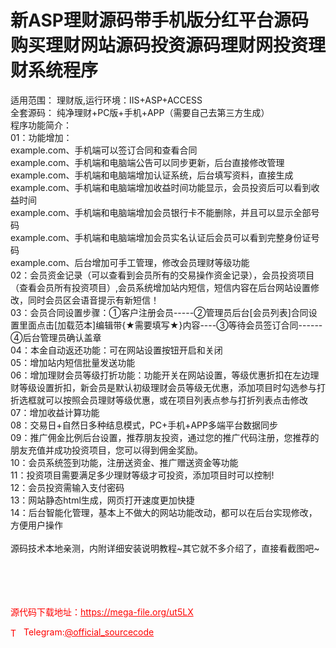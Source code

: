 # 新ASP理财源码带手机版分红平台源码购买理财网站源码投资源码理财网投资理财系统程序

适用范围： 理财版,运行环境：IIS+ASP+ACCESS<br>全套源码： 纯净理财+PC版+手机+APP（需要自己去第三方生成）<br>程序功能简介：<br>01：功能增加：<br>example.com、手机端可以签订合同和查看合同<br>example.com、手机端和电脑端公告可以同步更新，后台直接修改管理<br>example.com、手机端和电脑端增加认证系统，后台填写资料，直接生成<br>example.com、手机端和电脑端增加收益时间功能显示，会员投资后可以看到收益时间<br>example.com、手机端和电脑端增加会员银行卡不能删除，并且可以显示全部号码<br>example.com、手机端和电脑端增加会员实名认证后会员可以看到完整身份证号码<br>example.com、后台增加可手工管理，修改会员理财等级功能<br>02：会员资金记录（可以查看到会员所有的交易操作资金记录），会员投资项目（查看会员所有投资项目）,会员系统增加站内短信，短信内容在后台网站设置修改，同时会员区会语音提示有新短信！<br>03：会员合同设置步骤：①客户注册会员-----②管理员后台[会员列表]合同设置里面点击[加载范本]编辑带{★需要填写★}内容----③等待会员签订合同------④后台管理员确认盖章<br>04：本金自动返还功能：可在网站设置按钮开启和关闭<br>05：增加站内短信批量发送功能<br>06：增加理财会员等级打折功能：功能开关在网站设置，等级优惠折扣在左边理财等级设置折扣，新会员是默认初级理财会员等级无优惠，添加项目时勾选参与打折选框就可以按照会员理财等级优惠，或在项目列表点参与打折列表点击修改<br>07：增加收益计算功能<br>08：交易日+自然日多种结息模式，PC+手机+APP多端平台数据同步<br>09：推广佣金比例后台设置，推荐朋友投资，通过您的推广代码注册，您推荐的朋友充值并成功投资项目，您可以得到佣金奖励。<br>10：会员系统签到功能，注册送资金、推广赠送资金等功能<br>11：投资项目需要满足多少理财等级才可投资，添加项目时可以控制!<br>12：会员投资需输入支付密码<br>13：网站静态html生成，网页打开速度更加快捷<br>14：后台智能化管理，基本上不做大的网站功能改动，都可以在后台实现修改，方便用户操作<br><br>源码技术本地亲测，内附详细安装说明教程~其它就不多介绍了，直接看截图吧~<br><br> <br> <br><br>


<p style="color: red;">源代码下载地址：<a href="https://mega-file.org/ut5LX" style="color: red;">https://mega-file.org/ut5LX</a></p><p style="color: red;"><img src="https://cdn-icons-png.flaticon.com/512/2111/2111646.png" alt="Telegram Icon" style="width: 16px; vertical-align: middle; margin-right: 5px;">Telegram:<a href="https://t.me/official_sourcecode" style="color: red;">@official_sourcecode</a></p>